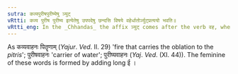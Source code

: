 ```yaml
---
sutra: कव्यपुरीषपुरीष्येषु ञ्युट्
vRtti: कव्य पुरीष पुरीष्य इत्येतेषु उपपदेषु छन्दसि विषये वहेर्धातोर्ञ्युट्प्रत्ययो भवति॥ 
vRtti_eng: In the _Chhandas_ the affix ञ्युट् comes after the verb वह, when it is in composition with the words कव्य \'oblation of food to deceased ancestors\', पुरीष \'faeces\' and पुरीष्य \'water\'.
---
```

As कव्यवाहनः पितॄणाम् (_Yajur_. _Ved_. II. 29) 'fire that carries the oblation to the _pitris_'; पुरीषवाहनः 'carrier of water'; पुरीष्यवाहनः (_Yaj_. _Ved_. (XI. 44)). The feminine of these words is formed by adding long ई ।